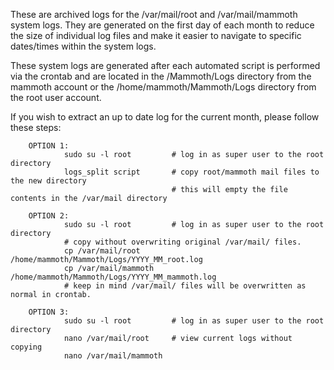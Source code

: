 These are archived logs for the /var/mail/root and /var/mail/mammoth system logs.  They are generated
on the first day of each month to reduce the size of individual log files and make it easier to
navigate to specific dates/times within the system logs.

These system logs are generated after each automated script is performed via the crontab and
are located in the /Mammoth/Logs directory from the mammoth account or the /home/mammoth/Mammoth/Logs
directory from the root user account.

If you wish to extract an up to date log for the current month, please follow these steps:

        OPTION 1:
                sudo su -l root         # log in as super user to the root directory
                logs_split script       # copy root/mammoth mail files to the new directory
                                        # this will empty the file contents in the /var/mail directory

        OPTION 2:
                sudo su -l root         # log in as super user to the root directory
                # copy without overwriting original /var/mail/ files.
                cp /var/mail/root /home/mammoth/Mammoth/Logs/YYYY_MM_root.log
                cp /var/mail/mammoth /home/mammoth/Mammoth/Logs/YYYY_MM_mammoth.log
                # keep in mind /var/mail/ files will be overwritten as normal in crontab.

        OPTION 3:
                sudo su -l root         # log in as super user to the root directory
                nano /var/mail/root     # view current logs without copying
                nano /var/mail/mammoth
